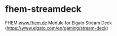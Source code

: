 # fhem-streamdeck
FHEM www.fhem.de Module for Elgato Stream Deck (https://www.elgato.com/en/gaming/stream-deck)

